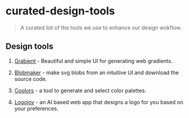 # curated-design-tools
> A curated list of the tools we use to enhance our design wokflow.

## Design tools

1. [Grabient](https://grabient.com) - Beautiful and simple UI for generating web gradients.

2. [Blobmaker](https://www.blobmaker.app) - make svg blobs from an intuitive UI and  download the source code. 

3. [Coolors](https://coolors.co) - a tool to generate and select color palettes.

4. [Logojoy](https://logojoy,com) - an AI based web app that designs a logo for you based on your preferences.